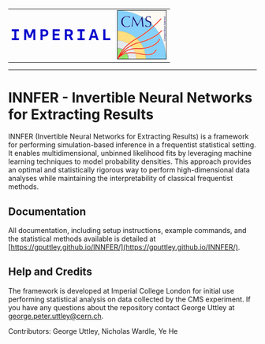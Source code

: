 <table>
  <tr>
    <td align="center" valign="middle">
      <img src="images/Imperial_College_London_logo.png" alt="Imperial College Logo" width="200">
    </td>
    <td align="center" valign="middle">
      <img src="images/CMS_logo.png" alt="CMS Logo" width="100">
    </td>
  </tr>
</table>

<hr>

# INNFER - Invertible Neural Networks for Extracting Results

INNFER (Invertible Neural Networks for Extracting Results) is a framework for performing simulation-based inference in a frequentist statistical setting. It enables multidimensional, unbinned likelihood fits by leveraging machine learning techniques to model probability densities. This approach provides an optimal and statistically rigorous way to perform high-dimensional data analyses while maintaining the interpretability of classical frequentist methods.


## Documentation

All documentation, including setup instructions, example commands, and the statistical methods available is detailed at [https://gputtley.github.io/INNFER/](https://gputtley.github.io/INNFER/).


## Help and Credits

The framework is developed at Imperial College London for initial use performing statistical analysis on data collected by the CMS experiment. If you have any questions about the repository contact George Uttley at george.peter.uttley@cern.ch.

Contributors: George Uttley, Nicholas Wardle, Ye He